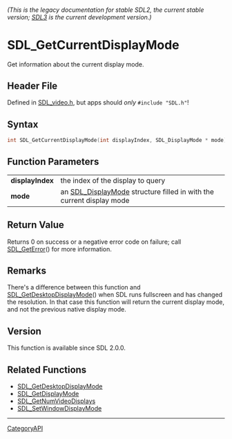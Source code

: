###### (This is the legacy documentation for stable SDL2, the current stable version; [SDL3](https://wiki.libsdl.org/SDL3/) is the current development version.)
# SDL_GetCurrentDisplayMode

Get information about the current display mode.

## Header File

Defined in [SDL_video.h](https://github.com/libsdl-org/SDL/blob/SDL2/include/SDL_video.h), but apps should _only_ `#include "SDL.h"`!

## Syntax

```c
int SDL_GetCurrentDisplayMode(int displayIndex, SDL_DisplayMode * mode);

```

## Function Parameters

|                      |                                                                                         |
| -------------------- | --------------------------------------------------------------------------------------- |
| **displayIndex**     | the index of the display to query                                                       |
| **mode**             | an [SDL_DisplayMode](SDL_DisplayMode) structure filled in with the current display mode |

## Return Value

Returns 0 on success or a negative error code on failure; call
[SDL_GetError](SDL_GetError)() for more information.

## Remarks

There's a difference between this function and
[SDL_GetDesktopDisplayMode](SDL_GetDesktopDisplayMode)() when SDL runs
fullscreen and has changed the resolution. In that case this function will
return the current display mode, and not the previous native display mode.

## Version

This function is available since SDL 2.0.0.

## Related Functions

* [SDL_GetDesktopDisplayMode](SDL_GetDesktopDisplayMode)
* [SDL_GetDisplayMode](SDL_GetDisplayMode)
* [SDL_GetNumVideoDisplays](SDL_GetNumVideoDisplays)
* [SDL_SetWindowDisplayMode](SDL_SetWindowDisplayMode)

----
[CategoryAPI](CategoryAPI)

